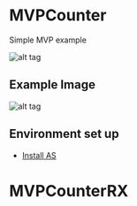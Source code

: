 # MVPCounter
Simple MVP example

![alt tag](https://github.com/capraber/MVPCounter/blob/master/1.MVP.png)

## Example Image
![alt tag](https://github.com/capraber/MVPCounter/blob/master/2.CounterImage.png)

## Environment set up
- [Install AS](https://developer.android.com/studio/install.html?hl=es-419)
# MVPCounterRX
